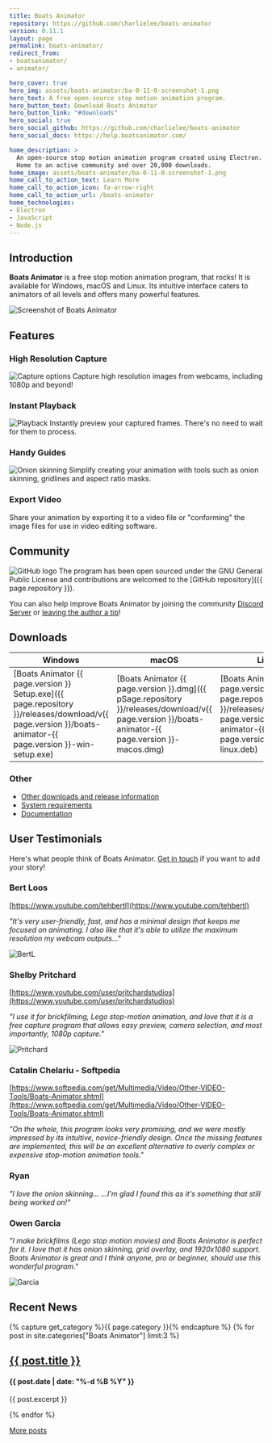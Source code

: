 ```yaml
---
title: Boats Animator
repository: https://github.com/charlielee/boats-animator
version: 0.11.1
layout: page
permalink: boats-animator/
redirect_from:
- boatsanimator/
- animator/

hero_cover: true
hero_img: assets/boats-animator/ba-0-11-0-screenshot-1.png
hero_text: A free open-source stop motion animation program.
hero_button_text: Download Boats Animator
hero_button_link: "#downloads"
hero_social: true
hero_social_github: https://github.com/charlielee/boats-animator
hero_social_docs: https://help.boatsanimator.com/

home_description: >
  An open-source stop motion animation program created using Electron.
  Home to an active community and over 20,000 downloads.
home_image: assets/boats-animator/ba-0-11-0-screenshot-1.png
home_call_to_action_text: Learn More
home_call_to_action_icon: fa-arrow-right
home_call_to_action_url: /boats-animator
home_technologies:
- Electron
- JavaScript
- Node.js
---
```

## Introduction

**Boats Animator** is a free stop motion animation program, that rocks! It is available for Windows, macOS and Linux. Its intuitive interface caters to animators of all levels and offers many powerful features.

![Screenshot of Boats Animator](../assets/boats-animator/ba-0-11-0-screenshot-1.png)

## Features

### High Resolution Capture

![Capture options](../assets/boats-animator/capture-options.png) Capture high resolution images from webcams, including 1080p and beyond!

### Instant Playback

![Playback](../assets/boats-animator/playback.png) Instantly preview your captured frames. There's no need to wait for them to process.

### Handy Guides

![Onion skinning](../assets/boats-animator/onion-skin.png) Simplify creating your animation with tools such as onion skinning, gridlines and aspect ratio masks.

### Export Video

Share your animation by exporting it to a video file or "conforming" the image files for use in video editing software.

## Community

![GitHub logo](../assets/boats-animator/github-logo.png) The program has been open sourced under the GNU General Public License and contributions are welcomed to the [GitHub repository]({{ page.repository }}).

You can also help improve Boats Animator by joining the community [Discord Server](https://discord.com/invite/SUPWr8fDWN) or [leaving the author a tip](https://ko-fi.com/charlielee)!

<script type='text/javascript' src='https://storage.ko-fi.com/cdn/widget/Widget_2.js'></script><script type='text/javascript'>kofiwidget2.init('Support Me on Ko-fi', '#db8d2e', 'Q5Q86RK4Y');kofiwidget2.draw();</script>

## Downloads

| Windows | macOS | Linux |
| - | - | - |
| [Boats Animator {{ page.version }} Setup.exe]({{ page.repository }}/releases/download/v{{ page.version }}/boats-animator-{{ page.version }}-win-setup.exe) | [Boats Animator {{ page.version }}.dmg]({{ pSage.repository }}/releases/download/v{{ page.version }}/boats-animator-{{ page.version }}-macos.dmg) | [Boats Animator {{ page.version }}.deb]({{ page.repository }}/releases/download/v{{ page.version }}/boats-animator-{{ page.version }}-linux.deb) |

### Other

<ul class="plainlist">
  <li><a href="{{ page.repository }}/releases">Other downloads and release information</a></li>
  <li><a href="https://help.boatsanimator.com/en/stable/introduction/system-requirements/">System requirements</a></li>
  <li><a href="https://help.boatsanimator.com/">Documentation</a></li>
</ul>

## User Testimonials

Here's what people think of Boats Animator. [Get in touch](https://www.charlielee.uk/contact/) if you want to add your story!

### Bert Loos

[https://www.youtube.com/tehbertl](https://www.youtube.com/tehbertl)

*"It's very user-friendly, fast, and has a minimal design that keeps me focused on animating. I also like that it's able to utilize the maximum resolution my webcam outputs..."*

![BertL](../assets/boats-animator/user-submissions/bertl1.jpg)

### Shelby Pritchard

[https://www.youtube.com/user/pritchardstudios](https://www.youtube.com/user/pritchardstudios)

*"I use it for brickfilming, Lego stop-motion animation, and love that it is a free capture program that allows easy preview, camera selection, and most importantly, 1080p capture."*

![Pritchard](../assets/boats-animator/user-submissions/pritchard1.jpg)

### Catalin Chelariu - Softpedia

[https://www.softpedia.com/get/Multimedia/Video/Other-VIDEO-Tools/Boats-Animator.shtml](https://www.softpedia.com/get/Multimedia/Video/Other-VIDEO-Tools/Boats-Animator.shtml)

*"On the whole, this program looks very promising, and we were mostly impressed by its intuitive, novice-friendly design. Once the missing features are implemented, this will be an excellent alternative to overly complex or expensive stop-motion animation tools."*

### Ryan

*"I love the onion skinning... ...I'm glad I found this as it's something that still being worked on!"*

### Owen Garcia

*"I make brickfilms (Lego stop motion movies) and Boats Animator is perfect for it. I love that it has onion skinning, grid overlay, and 1920x1080 support. Boats Animator is great and I think anyone, pro or beginner, should use this wonderful program."*

![Garcia](../assets/boats-animator/user-submissions/garcia1.jpg)

## Recent News
{% capture get_category %}{{ page.category }}{% endcapture %}
{% for post in site.categories["Boats Animator"] limit:3 %}
<article class="item">
  <h2><a href="{{ post.url }}">{{ post.title }}</a></h2>
  <h4>{{ post.date | date: "%-d %B %Y" }}</h4>
  <p>{{ post.excerpt }}</p>
</article>
{% endfor %}

<a href="/category/boats-animator" class="button">More posts</a>
